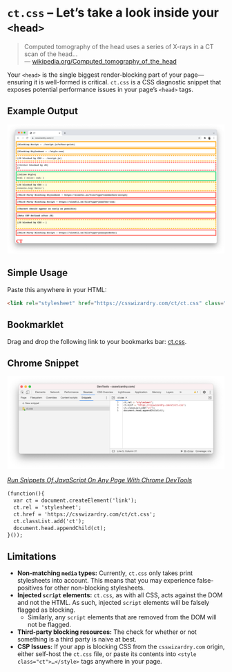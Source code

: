 # `ct.css` – Let’s take a look inside your `<head>`

> Computed tomography of the head uses a series of X-rays in a CT scan of the
> head…  
> — [wikipedia.org/Computed_tomography_of_the_head](https://en.wikipedia.org/wiki/Computed_tomography_of_the_head)

Your `<head>` is the single biggest render-blocking part of your page—ensuring
it is well-formed is critical. `ct.css` is a CSS diagnostic snippet that exposes
potential performance issues in your page’s `<head>` tags.

## Example Output

![](./demo.png)

## Simple Usage

Paste this anywhere in your HTML:

```html
<link rel="stylesheet" href="https://csswizardry.com/ct/ct.css" class="ct" />
```

## Bookmarklet

Drag and drop the following link to your bookmarks bar: <a href="javascript:(function(){ var ct = document.createElement('link'); ct.rel = 'stylesheet'; ct.href = 'https://csswizardry.com/ct/ct.css'; ct.classList.add('ct'); document.head.appendChild(ct); }());;">ct.css</a>.

## Chrome Snippet

![](./chrome-snippet.png)

[_Run Snippets Of JavaScript On Any Page With Chrome DevTools_](https://developers.google.com/web/tools/chrome-devtools/javascript/snippets)

```
(function(){
  var ct = document.createElement('link');
  ct.rel = 'stylesheet';
  ct.href = 'https://csswizardry.com/ct/ct.css';
  ct.classList.add('ct');
  document.head.appendChild(ct);
}());
```

## Limitations

* **Non-matching `media` types:** Currently, `ct.css` only takes print
  stylesheets into account. This means that you may experience false-positives
  for other non-blocking stylesheets.
* **Injected `script` elements:** `ct.css`, as with all CSS, acts against the
  DOM and not the HTML. As such, injected `script` elements will be falsely
  flagged as blocking.
  * Similarly, any `script` elements that are removed from the DOM will not be
    flagged.
* **Third-party blocking resources:** The check for whether or not something is
  a third party is naive at best.
* **CSP Issues:** If your app is blocking CSS from the `csswizardry.com` origin,
  either self-host the `ct.css` file, or paste its contents into `<style
  class="ct">…</style>` tags anywhere in your page.
